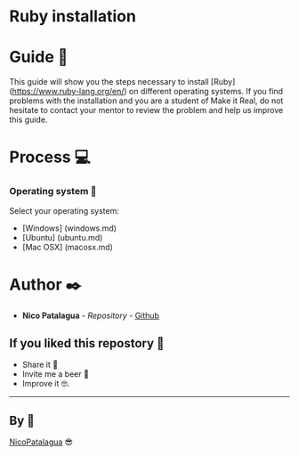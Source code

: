 # Ruby installation

# Guide 📜
This guide will show you the steps necessary to install [Ruby] (https://www.ruby-lang.org/en/) on different operating systems. 
If you find problems with the installation and you are a student of Make it Real, do not hesitate to contact your mentor to review the problem and help us improve this guide.

# Process 💻
### Operating system 💾

Select your operating system:

* [Windows] (windows.md)
* [Ubuntu] (ubuntu.md)
* [Mac OSX] (macosx.md)

# Author ✒️

* **Nico Patalagua** - *Repository* - [Github](https://github.com/NicoPatalagua)

## If you liked this repostory 🎁
* Share it 📢
* Invite me a beer 🍺  
* Improve it 🤓.

---
## By 📌
[NicoPatalagua](https://www.instagram.com/nicopatalagua/) 😎
